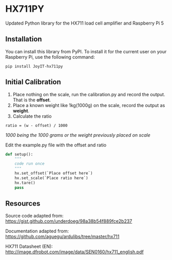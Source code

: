 # HX711PY
Updated Python library for the HX711 load cell amplifier and Raspberry Pi 5

## Installation
You can install this library from PyPI.
To install it for the current user on your Raspberry Pi, use the following command:
```
pip install JoyIT-hx711py
```

## Initial Calibration

1. Place nothing on the scale, run the calibration.py and record the output. That is the **offset**.
2. Place a known weight like 1kg(1000g) on the scale, record the output as **weight**.
3. Calculate the ratio
```
ratio = (w - offset) / 1000
```
*1000 being the 1000 grams or the weight previously placed on scale*

Edit the example.py file with the offset and ratio
```Python
def setup():
    """
    code run once
    """
    hx.set_offset(`Place offset here`)
    hx.set_scale(`Place ratio here`)
    hx.tare()
    pass
```

## Resources

Source code adapted from:<br>
https://gist.github.com/underdoeg/98a38b54f889fce2b237

Documentation adapted from:<br>
https://github.com/aguegu/ardulibs/tree/master/hx711

HX711 Datasheet (EN):<br>
http://image.dfrobot.com/image/data/SEN0160/hx711_english.pdf
